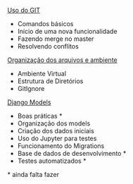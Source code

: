 [Uso do GIT]()
- Comandos básicos
- Início de uma nova funcionalidade
- Fazendo merge no master
- Resolvendo conflitos

[Organização dos arquivos e ambiente]()
- Ambiente Virtual
- Estrutura de Diretórios
- GitIgnore

[Django Models]()
- Boas práticas *
- Organização dos models 
- Criação dos dados iniciais
- Uso do Jupyter para testes
- Funcionamento do Migrations 
- Base de dados de desenvolvimento *
- Testes automatizados *

\* ainda falta fazer
